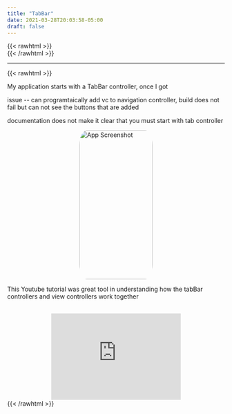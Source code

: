 ```yaml
---
title: "TabBar"
date: 2021-03-28T20:03:58-05:00
draft: false
---
```

{{< rawhtml >}}
<br />
{{< /rawhtml >}}

***
{{< rawhtml >}}
<style>
img.gifImage {
  border-radius: 10%;
  margin: 20px 20px 10px 30px;
  width: 170px;
  height: 355px;
}
img.centergif {
  border-radius: 10%;
  width: 170px;
  height: 345px;
  display: block;
  margin-left: auto;
  margin-right: auto;
}
iframe.center {


  display: block;
  margin-left: auto;
  margin-right: auto;
}
</style>
<p>My application starts with a TabBar controller, once I got

issue --
can programtaically add vc to navigation controller, build does not fail
but can not see the buttons that are added

documentation does not make it clear that you must start with tab controller</p>



<img src="/images/swift/collect/Start.gif" alt="App Screenshot" class="centergif">






<p>This Youtube tutorial was great tool in understanding how the tabBar controllers and view controllers work together</p>
<br />
<iframe width="300" height="200" class="center" src="https://www.youtube.com/embed/Nx3qPQ_qOFM" title="YouTube video player" frameborder="0" allow="accelerometer; autoplay; clipboard-write; encrypted-media; gyroscope; picture-in-picture" allowfullscreen></iframe>
{{< /rawhtml >}}
